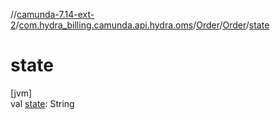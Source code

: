 //[camunda-7.14-ext-2](../../../../index.md)/[com.hydra_billing.camunda.api.hydra.oms](../../index.md)/[Order](../index.md)/[Order](index.md)/[state](state.md)

# state

[jvm]\
val [state](state.md): String
